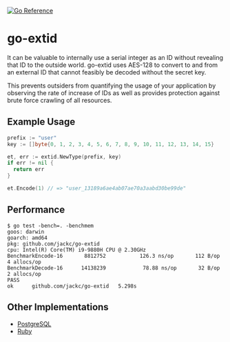 [![Go Reference](https://pkg.go.dev/badge/github.com/jackc/go-extid.svg)](https://pkg.go.dev/github.com/jackc/go-extid)

# go-extid

It can be valuable to internally use a serial integer as an ID without revealing that ID to the outside world. go-extid
uses AES-128 to convert to and from an external ID that cannot feasibly be decoded without the secret key.

This prevents outsiders from quantifying the usage of your application by observing the rate of increase of IDs as well
as provides protection against brute force crawling of all resources.

## Example Usage

```go
prefix := "user"
key := []byte{0, 1, 2, 3, 4, 5, 6, 7, 8, 9, 10, 11, 12, 13, 14, 15}

et, err := extid.NewType(prefix, key)
if err != nil {
  return err
}

et.Encode(1) // => "user_13189a6ae4ab07ae70a3aabd30be99de"
```

## Performance

```
$ go test -bench=. -benchmem
goos: darwin
goarch: amd64
pkg: github.com/jackc/go-extid
cpu: Intel(R) Core(TM) i9-9880H CPU @ 2.30GHz
BenchmarkEncode-16    	 8812752	       126.3 ns/op	     112 B/op	       4 allocs/op
BenchmarkDecode-16    	14138239	        78.88 ns/op	      32 B/op	       2 allocs/op
PASS
ok  	github.com/jackc/go-extid	5.298s
```

## Other Implementations

* [PostgreSQL](https://github.com/jackc/pg-extid)
* [Ruby](https://github.com/jackc/ruby-extid)
